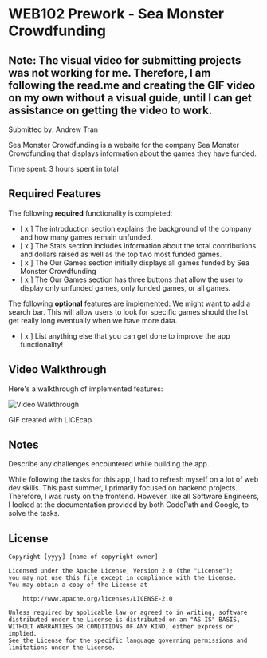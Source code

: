 # WEB102 Prework - Sea Monster Crowdfunding
## Note: The visual video for submitting projects was not working for me. Therefore, I am following the read.me and creating the GIF video on my own without a visual guide, until I can get assistance on getting the video to work. 

Submitted by: Andrew Tran

Sea Monster Crowdfunding is a website for the company Sea Monster Crowdfunding that displays information about the games they have funded.

Time spent: 3 hours spent in total

## Required Features

The following **required** functionality is completed:

* [ x ] The introduction section explains the background of the company and how many games remain unfunded.
* [ x ] The Stats section includes information about the total contributions and dollars raised as well as the top two most funded games.
* [ x ] The Our Games section initially displays all games funded by Sea Monster Crowdfunding
* [ x ] The Our Games section has three buttons that allow the user to display only unfunded games, only funded games, or all games.

The following **optional** features are implemented:
We might want to add a search bar. This will allow users to look for specific games should the list get really long eventually when we have more data.

* [ x ] List anything else that you can get done to improve the app functionality!

## Video Walkthrough

Here's a walkthrough of implemented features:

<img src='(https://imgur.com/gallery/awzUVO0)' title='Video Walkthrough' width='' alt='Video Walkthrough' />

<!-- Replace this with whatever GIF tool you used! -->
GIF created with LICEcap
<!-- Recommended tools:
[Kap](https://getkap.co/) for macOS
[ScreenToGif](https://www.screentogif.com/) for Windows
[peek](https://github.com/phw/peek) for Linux. -->

## Notes

Describe any challenges encountered while building the app.

While following the tasks for this app, I had to refresh myself on a lot of web dev skills. This past summer, I primarily focused on backend projects. Therefore, I was rusty on the frontend. However, like all Software Engineers, I looked at the documentation provided by both CodePath and Google, to solve the tasks. 

## License

    Copyright [yyyy] [name of copyright owner]

    Licensed under the Apache License, Version 2.0 (the "License");
    you may not use this file except in compliance with the License.
    You may obtain a copy of the License at

        http://www.apache.org/licenses/LICENSE-2.0

    Unless required by applicable law or agreed to in writing, software
    distributed under the License is distributed on an "AS IS" BASIS,
    WITHOUT WARRANTIES OR CONDITIONS OF ANY KIND, either express or implied.
    See the License for the specific language governing permissions and
    limitations under the License.
